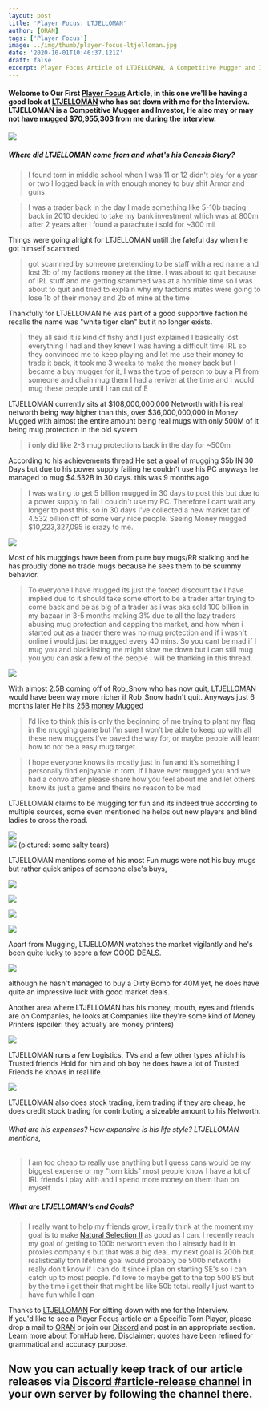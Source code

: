 ```yaml
---
layout: post
title: 'Player Focus: LTJELLOMAN'
author: [ORAN]
tags: ['Player Focus']
image: ../img/thumb/player-focus-ltjelloman.jpg
date: '2020-10-01T10:46:37.121Z'
draft: false
excerpt: Player Focus Article of LTJELLOMAN, A Competitive Mugger and Investor
---
```

#### Welcome to Our First [Player Focus](https://torn.oran.pw/tags/player-focus/) Article, in this one we'll be having a good look at [LTJELLOMAN](https://www.torn.com/profiles.php?XID=1161626) who has sat down with me for the Interview. LTJELLOMAN is a Competitive Mugger and Investor, He also may or may not have mugged $70,955,303 from me during the interview.

![](https://i.imgur.com/5hajn5z.png)  

##### Where did LTJELLOMAN come from and what's his Genesis Story?  

>I found torn in middle school when I was 11 or 12
didn't play for a year or two
I logged back in with enough money to buy shit Armor and guns

>I was a trader back in the day I made something like 5-10b trading back in 2010 decided to take my bank investment which was at 800m after 2 years after I found a parachute i sold for ~300 mil

Things were going alright for LTJELLOMAN untill the fateful day when he got himself scammed  

>got scammed by someone pretending to be staff with a red name and lost 3b of my factions money at the time. I was about to quit because of IRL stuff and me getting scammed was at a horrible time so I was about to quit and tried to explain why my factions mates were going to lose 1b of their money and 2b of mine at the time  

Thankfully for LTJELLOMAN he was part of a good supportive faction he recalls the name was "white tiger clan" but it no longer exists.

>they all said it is kind of fishy and I just explained I basically lost everything I had and they knew I was having a difficult time IRL so they convinced me to keep playing and let me use their money to trade it back, it took me 3 weeks to make the money back but I became a buy mugger for it, I was the type of person to buy a PI from someone and chain mug them I had a reviver at the time and I would mug these people until I ran out of E  

LTJELLOMAN currently sits at $108,000,000,000 Networth with his real networth being way higher than this, over $36,000,000,000 in Money Mugged with almost the entire amount being real mugs with only 500M of it being mug protection in the old system
>i only did like 2-3 mug protections back in the day for ~500m

 According to his achievements thread He set a goal of mugging $5b IN 30 Days but due to his power supply failing he couldn't use his PC anyways he managed to mug $4.532B in 30 days. this was 9 months ago  
>I was waiting to get 5 billion mugged in 30 days to post this but due to a power supply to fail I couldn't use my PC. Therefore I cant wait any longer to post this. so in 30 days I've collected a new market tax of 4.532 billion off of some very nice people. Seeing Money mugged $10,223,327,095 is crazy to me.  

![](https://i.oran.pw/images/gf2Y4.png)

Most of his muggings have been from pure buy mugs/RR stalking and he has proudly done no trade mugs because he sees them to be scummy behavior.  

>To everyone I have mugged its just the forced discount tax I have implied due to it should take some effort to be a trader after trying to come back and be as big of a trader as i was aka sold 100 billion in my bazaar in 3-5 months making 3% due to all the lazy traders abusing mug protection and capping the market, and how when i started out as a trader there was no mug protection and if i wasn't online i would just be mugged every 40 mins. So you cant be mad if I mug you and blacklisting me might slow me down but i can still mug you you can ask a few of the people I will be thanking in this thread.

![](https://i.oran.pw/images/U3Ufn.png)  

With almost 2.5B coming off of Rob_Snow who has now quit, LTJELLOMAN would have been way more richer if Rob_Snow hadn't quit. Anyways just 6 months later He hits [25B money Mugged](https://www.torn.com/forums.php#/p=threads&t=16169648)  

>I’d like to think this is only the beginning of me trying to plant my flag in the mugging game but I’m sure I won’t be able to keep up with all these new muggers I’ve paved the way for, or maybe people will learn how to not be a easy mug target.  

>I hope everyone knows its mostly just in fun and it’s something I personally find enjoyable in torn. If I have ever mugged you and we had a convo after please share how you feel about me and let others know its just a game and theirs no reason to be mad

LTJELLOMAN claims to be mugging for fun and its indeed true according to multiple sources, some even mentioned he helps out new players and blind ladies to cross the road.  

![](https://media.discordapp.net/attachments/748447645013639208/760662491767373864/8b56271dbcd4b9eb9eed58ec156f3d94.png)  
![](https://media.discordapp.net/attachments/748447645013639208/760662529218707486/fdfebae754368c89af2c480d58b3f02e.png?width=250&height=481)
(pictured: some salty tears)

LTJELLOMAN mentions some of his most Fun mugs were not his buy mugs but rather quick snipes of someone else's buys,  

![](https://i.oran.pw/images/3cgUD.png)  

![](https://i.oran.pw/images/tMNvj.png)  

![](https://media.discordapp.net/attachments/748447645013639208/760661380663345162/2a09842ad7ac9a42647c46dcb7adf3f5.png)  

![](https://media.discordapp.net/attachments/748447645013639208/760661319765721128/2c2559700ccaad38a7db2731ebbebef2.png)  

Apart from Mugging, LTJELLOMAN watches the market vigilantly and he's been quite lucky to score a few GOOD DEALS.  

![](https://media.discordapp.net/attachments/748447645013639208/748823118881095769/d5c3d0043568fe0260f32f39803a033f.png)  

although he hasn't managed to buy a Dirty Bomb for 40M yet, he does have quite an impressive luck with good market deals.  

Another area where LTJELLOMAN has his money, mouth, eyes and friends are on Companies, he looks at Companies like they're some kind of Money Printers (spoiler: they actually are money printers)  

![](https://i.ytimg.com/vi/S9ORd7VJBbU/maxresdefault.jpg)

LTJELLOMAN runs a few Logistics, TVs and a few other types which his Trusted friends Hold for him and oh boy he does have a lot of Trusted Friends he knows in real life.

![](https://profileimages.torn.com/177a8a63-a6d3-00ab-1161626.png)

LTJELLOMAN also does stock trading, item trading if they are cheap, he does credit stock trading for contributing a sizeable amount to his Networth.

###### What are his expenses? How expensive is his life style? LTJELLOMAN mentions,  

>I am too cheap to really use anything but I guess cans would be my biggest expense or my "torn kids" most people know I have a lot of IRL friends i play with and I spend more money on them than on myself  

##### What are LTJELLOMAN's end Goals?  

>I really want to help my friends grow, i really think at the moment my goal is to make [Natural Selection II](https://www.torn.com/factions.php?step=profile&ID=11747#/) as good as I can. I recently reach my goal of getting to 100b networth even tho I already had it in proxies company's but that was a big deal. my next goal is 200b but realistically torn lifetime goal would probably be 500b networth i really don't know if i can do it since i plan on starting SE's so i can catch up to most people. I'd love to maybe get to the top 500 BS but by the time i get their that might be like 50b total. really I just want to have fun while I can

Thanks to [LTJELLOMAN]() For sitting down with me for the Interview.  
If you'd like to see a Player Focus article on a Specific Torn Player, please drop a mail to  [ORAN](https://www.torn.com/profiles.php?XID=1778676#/) or join our [Discord](https://discord.gg/yvNCTXB) and post in an appropriate section.
Learn more about TornHub [here](https://torn.oran.pw/welcome-to-tornhub/).
Disclaimer: quotes have been refined for grammatical and accuracy purpose.
## Now you can **actually** keep track of our article releases via [Discord #article-release channel](https://discord.gg/yvNCTXB) in your own server by following the channel there.   
